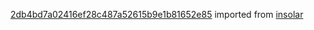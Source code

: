 [2db4bd7a02416ef28c487a52615b9e1b81652e85](https://github.com/insolar/insolar/commit/2db4bd7a02416ef28c487a52615b9e1b81652e85) imported from [insolar](https://github.com/insolar/insolar)
